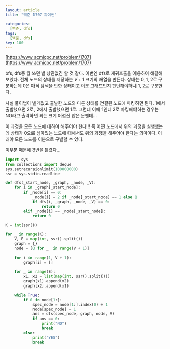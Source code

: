 ```yaml
---
layout: article
title: "백준 1707 파이썬"

categories:
  [백준, dfs]
tags:
  [백준, dfs]
key: 100
---
```


[https://www.acmicpc.net/problem/1707](https://www.acmicpc.net/problem/1707)

bfs, dfs중 뭘 쓰던 별 상관없긴 할 것 같다. 이번엔 dfs로 재귀호출을 이용하여 해결해 보았다. 전체 노드의 상태를 저장하는 $V + 1$ 크기의 배열을 만든다. 상태는 0, 1, 2로 구분하는데 0은 아직 탐색을 안한 상태이고 이분 그래프인지 판단해야하니 1, 2로 구분한다.

사실 풀이법이 별게없고 출발한 노드와 다른 상태를 연결된 노드에 마킹하면 된다. 1에서 출발했으면 2로, 2에서 출발했으면 1로. 그런데 이때 1인데 2로 마킹해야하는 경우는 NO라고 출력하면 되는 크게 어렵진 않은 문젠데...

이 과정을 모든 노드에 대하여 해주어야 한다!!! 즉 어떤 노드에서 위의 과정을 실행했는데 상태가 0으로 남아있는 노드에 대해서도 위의 과정을 해주어야 한다는 의미이다. 이래야 모든 노드를 이분으로 구별할 수 있다. 

이부분 때문에 3번을 틀렸다...

```python
import sys
from collections import deque
sys.setrecursionlimit(100000000)
ssr = sys.stdin.readline

def dfs(_start_node, _graph, _node, _V):
    for i in _graph[_start_node]:
        if _node[i] == 0:
            _node[i] = 2 if _node[_start_node] == 1 else 1
            if dfs(i, _graph, _node, _V) == 0:
                return 0
        elif _node[i] == _node[_start_node]:
            return 0

K = int(ssr())

for _ in range(K):
    V, E = map(int, ssr().split())
    graph = {}
    node = [0 for _  in range(V + 1)]

    for i in range(1, V + 1):
        graph[i] = []
    
    for _ in range(E):
        x1, x2 = list(map(int, ssr().split()))
        graph[x1].append(x2)
        graph[x2].append(x1)

    while True:
        if 0 in node[1:]:
            spec_node = node[1:].index(0) + 1
            node[spec_node] = 1
            ans = dfs(spec_node, graph, node, V)
            if ans == 0:
                print("NO")
                break
        else:
            print("YES")
            break
```

